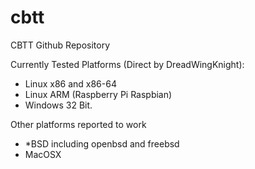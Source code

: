 cbtt
====

CBTT Github Repository

Currently Tested Platforms (Direct by DreadWingKnight):
* Linux x86 and x86-64
* Linux ARM (Raspberry Pi Raspbian)
* Windows 32 Bit.

Other platforms reported to work
* *BSD including openbsd and freebsd
* MacOSX
